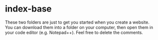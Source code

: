 # index-base

These two folders are just to get you started when you create a website. You can download them into a folder on your computer, then open them in your code editor (e.g. Notepad++). Feel free to delete the comments.

